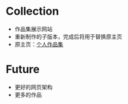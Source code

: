 # Collection  
- 作品集展示网站  
- 重新制作的子版本，完成后将用于替换原主页  
- 原主页：[个人作品集](https://geraniol.github.io)  

# Future  
- 更好的网页架构  
- 更多的作品  